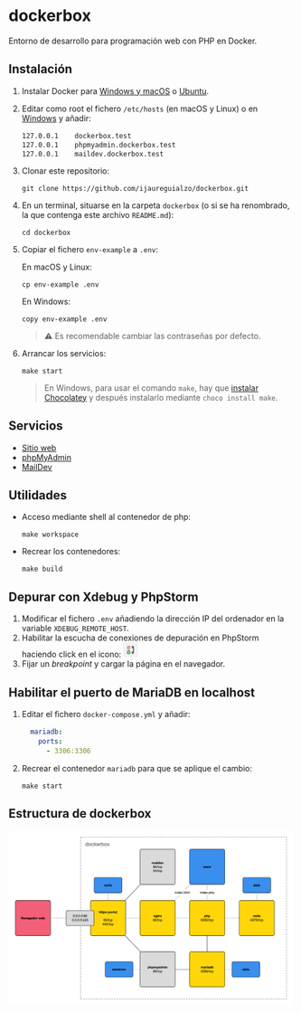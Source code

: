 # dockerbox

Entorno de desarrollo para programación web con PHP en Docker.

## Instalación

1. Instalar Docker para [Windows y macOS](https://www.docker.com/products/docker-desktop)
   o [Ubuntu](https://docs.docker.com/install/linux/docker-ce/ubuntu/).
2. Editar como root el fichero `/etc/hosts` (en macOS y Linux) o
   en [Windows](https://www.adslzone.net/esenciales/windows-10/editar-archivo-host/) y añadir:

   ```text
   127.0.0.1	dockerbox.test
   127.0.0.1	phpmyadmin.dockerbox.test
   127.0.0.1	maildev.dockerbox.test
   ```

3. Clonar este repositorio:

   ```shell
   git clone https://github.com/ijaureguialzo/dockerbox.git
   ```

4. En un terminal, situarse en la carpeta `dockerbox` (o si se ha renombrado, la que contenga este archivo `README.md`):

   ```shell
   cd dockerbox
   ```

5. Copiar el fichero `env-example` a `.env`:

   En macOS y Linux:

   ```shell
   cp env-example .env
   ```

   En Windows:

   ```shell
   copy env-example .env
   ```

   > :warning: Es recomendable cambiar las contraseñas por defecto.

6. Arrancar los servicios:

   ```shell
   make start
   ```

   > En Windows, para usar el comando `make`, hay que [instalar Chocolatey](https://chocolatey.org/install) y después instalarlo mediante `choco install make`.

## Servicios

- [Sitio web](https://dockerbox.test)
- [phpMyAdmin](https://phpmyadmin.dockerbox.test)
- [MailDev](https://maildev.dockerbox.test)

## Utilidades

- Acceso mediante shell al contenedor de php:

  ```shell
  make workspace
  ```

- Recrear los contenedores:

  ```shell
  make build
  ```

## Depurar con Xdebug y PhpStorm

1. Modificar el fichero `.env` añadiendo la dirección IP del ordenador en la variable `XDEBUG_REMOTE_HOST`.
2. Habilitar la escucha de conexiones de depuración en PhpStorm haciendo click en el
   icono: <img src="docs/debug_listener.png" width="26" alt="Icono de escucha de conexión de Xdebug" />
3. Fijar un _breakpoint_ y cargar la página en el navegador.

## Habilitar el puerto de MariaDB en localhost

1. Editar el fichero `docker-compose.yml` y añadir:

   ```yaml
     mariadb:
       ports:
         - 3306:3306
   ```

2. Recrear el contenedor `mariadb` para que se aplique el cambio:

   ```shell
   make start
   ```

## Estructura de dockerbox

![Diagrama de contenedores de dockerbox](docs/servicios.png)
